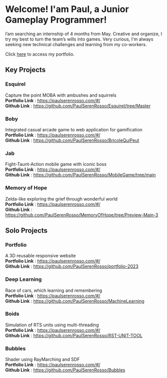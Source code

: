 # Welcome! I'am **Paul**, a Junior Gameplay Programmer!

I’am searching an internship of 4 months from May.
Creative and organize, I try my best to turn the team’s wills into games.
Very curious, I'm always seeking new technical challenges and learning from my co-workers.

Click [here](https://paulserenrosso.com/#/) to access my portfolio.

## Key Projects


### Esquirel 
Capture the point MOBA with ambushes and squirrels  
**Portfolio Link** : https://paulserenrosso.com/#/  
**Github Link** : https://github.com/PaulSerenRosso/Esquirel/tree/Master

### Boby 
Integrated casual arcade game to web application for gamification  
**Portfolio Link** : https://paulserenrosso.com/#/  
**Github Link** : https://github.com/PaulSerenRosso/BricoleQuiPeut

### Jab 
Fight-Taunt-Action mobile game with iconic boss  
**Portfolio Link** : https://paulserenrosso.com/#/  
**Github Link** : https://github.com/PaulSerenRosso/MobileGame/tree/main

### Memory of Hope
Zelda-like exploring the grief through wonderful world  
**Portfolio Link** : https://paulserenrosso.com/#/  
**Github Link** : https://github.com/PaulSerenRosso/MemoryOfHope/tree/Preview-Main-3

## Solo Projects

### Portfolio
A 3D reusable responsive website  
**Portfolio Link** : https://paulserenrosso.com/#/  
**Github Link** : https://github.com/PaulSerenRosso/portfolio-2023

### Deep Learning
Race of cars, which learning and remembering  
**Portfolio Link** : https://paulserenrosso.com/#/  
**Github Link** : https://github.com/PaulSerenRosso/MachineLearning

### Boids
Simulation of RTS units using multi-threading  
**Portfolio Link** : https://paulserenrosso.com/#/  
**Github Link** : https://github.com/PaulSerenRosso/RST-UNIT-TOOL

### Bubbles
Shader using RayMarching and SDF  
**Portfolio Link** : https://paulserenrosso.com/#/   
**Github Link** : https://github.com/PaulSerenRosso/Bubbles  
